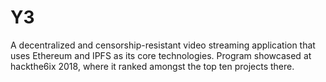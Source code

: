 # Y3
A decentralized and censorship-resistant video streaming application that uses Ethereum and IPFS as its core technologies. Program showcased at hackthe6ix 2018, where it ranked amongst the top ten projects there.
